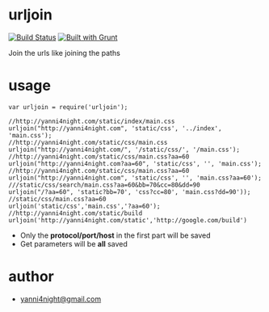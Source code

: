 urljoin
========
[![Build Status](https://travis-ci.org/yanni4night/urljoin.svg?branch=master)](https://travis-ci.org/yanni4night/urljoin) [![Built with Grunt](https://cdn.gruntjs.com/builtwith.png)](http://gruntjs.com/)

Join the urls like joining the paths


usage
========

    var urljoin = require('urljoin');

    //http://yanni4night.com/static/index/main.css
    urljoin("http://yanni4night.com", 'static/css', '../index', 'main.css');
    //http://yanni4night.com/static/css/main.css
    urljoin("http://yanni4night.com/", '/static/css/', '/main.css');
    //http://yanni4night.com/static/css/main.css?aa=60
    urljoin("http://yanni4night.com?aa=60", 'static/css', '', 'main.css');
    //http://yanni4night.com/static/css/main.css?aa=60
    urljoin("http://yanni4night.com", 'static/css', '', 'main.css?aa=60');
    ///static/css/search/main.css?aa=60&bb=70&cc=80&dd=90
    urljoin("/?aa=60", 'static?bb=70', 'css?cc=80', 'main.css?dd=90'));
    //static/css/main.css?aa=60
    urljoin('static/css','main.css','?aa=60');
    //http://yanni4night.com/static/build
    urljoin('http://yanni4night.com/static','http://google.com/build')


 - Only the **protocol/port/host** in the first part will be saved
 - Get parameters will be **all** saved

author
========

 - yanni4night@gmail.com
